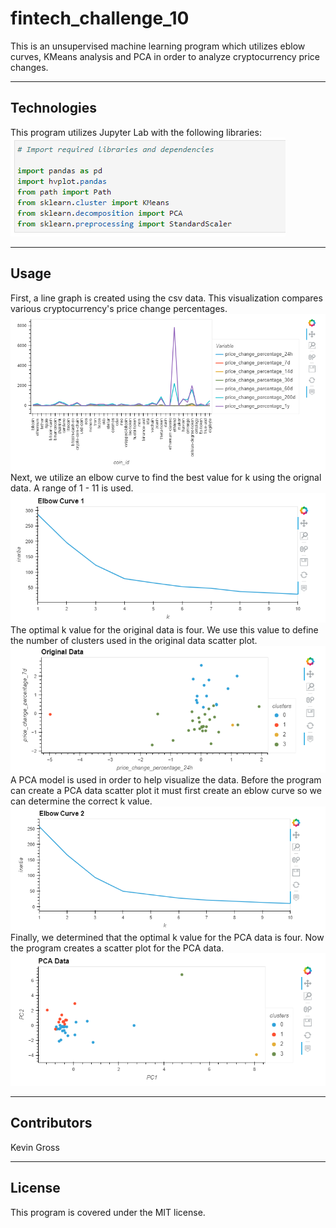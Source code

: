 # fintech_challenge_10
This is an unsupervised machine learning program which utilizes eblow curves, KMeans analysis and PCA in order to analyze cryptocurrency price changes.

---
## Technologies
This program utilizes Jupyter Lab with the following libraries:
![](screen_cap/imports.PNG)

---
## Usage
First, a line graph is created using the csv data. This visualization compares various cryptocurrency's price change percentages.
![](screen_cap/1.PNG)
Next, we utilize an elbow curve to find the best value for k using the orignal data. A range of 1 - 11 is used.
![](screen_cap/2.PNG)
The optimal k value for the original data is four. We use this value to define the number of clusters used in the original data scatter plot.
![](screen_cap/3.PNG)
A PCA model is used in order to help visualize the data. Before the program can create a PCA data scatter plot it must first create an eblow curve so we can determine the correct k value.
![](screen_cap/4.PNG)
Finally, we determined that the optimal k value for the PCA data is four. Now the program creates a scatter plot for the PCA data.
![](screen_cap/5.PNG)

---
## Contributors
Kevin Gross

---
## License
This program is covered under the MIT license.